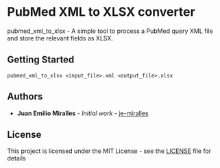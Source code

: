 # PubMed XML to XLSX converter

pubmed_xml_to_xlsx - A simple tool to process a PubMed query XML file and store the relevant fields as XLSX.

## Getting Started

`pubmed_xml_to_xlsx <input_file>.xml <output_file>.xlsx`

## Authors

* **Juan Emilio Miralles** - *Initial work* - [je-miralles](https://github.com/je-miralles)

## License

This project is licensed under the MIT License - see the [LICENSE](LICENSE) file for details